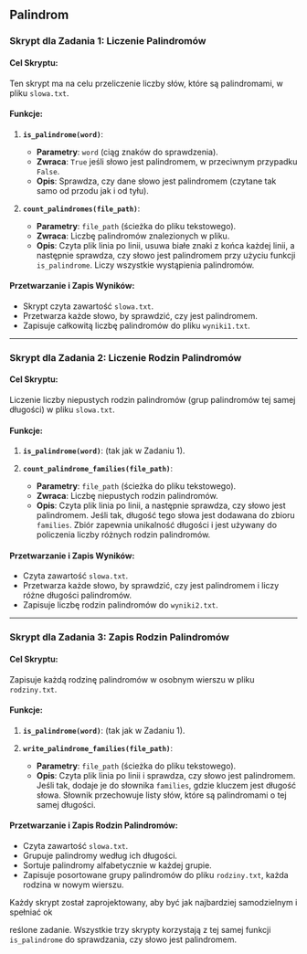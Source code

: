 ## Palindrom

### Skrypt dla Zadania 1: Liczenie Palindromów

#### Cel Skryptu:
Ten skrypt ma na celu przeliczenie liczby słów, które są palindromami, w pliku `slowa.txt`.

#### Funkcje:
1. **`is_palindrome(word)`**:
   - **Parametry**: `word` (ciąg znaków do sprawdzenia).
   - **Zwraca**: `True` jeśli słowo jest palindromem, w przeciwnym przypadku `False`.
   - **Opis**: Sprawdza, czy dane słowo jest palindromem (czytane tak samo od przodu jak i od tyłu).

2. **`count_palindromes(file_path)`**:
   - **Parametry**: `file_path` (ścieżka do pliku tekstowego).
   - **Zwraca**: Liczbę palindromów znalezionych w pliku.
   - **Opis**: Czyta plik linia po linii, usuwa białe znaki z końca każdej linii, a następnie sprawdza, czy słowo jest palindromem przy użyciu funkcji `is_palindrome`. Liczy wszystkie wystąpienia palindromów.

#### Przetwarzanie i Zapis Wyników:
- Skrypt czyta zawartość `slowa.txt`.
- Przetwarza każde słowo, by sprawdzić, czy jest palindromem.
- Zapisuje całkowitą liczbę palindromów do pliku `wyniki1.txt`.

---

### Skrypt dla Zadania 2: Liczenie Rodzin Palindromów

#### Cel Skryptu:
Liczenie liczby niepustych rodzin palindromów (grup palindromów tej samej długości) w pliku `slowa.txt`.

#### Funkcje:
1. **`is_palindrome(word)`**: (tak jak w Zadaniu 1).

2. **`count_palindrome_families(file_path)`**:
   - **Parametry**: `file_path` (ścieżka do pliku tekstowego).
   - **Zwraca**: Liczbę niepustych rodzin palindromów.
   - **Opis**: Czyta plik linia po linii, a następnie sprawdza, czy słowo jest palindromem. Jeśli tak, długość tego słowa jest dodawana do zbioru `families`. Zbiór zapewnia unikalność długości i jest używany do policzenia liczby różnych rodzin palindromów.

#### Przetwarzanie i Zapis Wyników:
- Czyta zawartość `slowa.txt`.
- Przetwarza każde słowo, by sprawdzić, czy jest palindromem i liczy różne długości palindromów.
- Zapisuje liczbę rodzin palindromów do `wyniki2.txt`.

---

### Skrypt dla Zadania 3: Zapis Rodzin Palindromów

#### Cel Skryptu:
Zapisuje każdą rodzinę palindromów w osobnym wierszu w pliku `rodziny.txt`.

#### Funkcje:
1. **`is_palindrome(word)`**: (tak jak w Zadaniu 1).

2. **`write_palindrome_families(file_path)`**:
   - **Parametry**: `file_path` (ścieżka do pliku tekstowego).
   - **Opis**: Czyta plik linia po linii i sprawdza, czy słowo jest palindromem. Jeśli tak, dodaje je do słownika `families`, gdzie kluczem jest długość słowa. Słownik przechowuje listy słów, które są palindromami o tej samej długości.

#### Przetwarzanie i Zapis Rodzin Palindromów:
- Czyta zawartość `slowa.txt`.
- Grupuje palindromy według ich długości.
- Sortuje palindromy alfabetycznie w każdej grupie.
- Zapisuje posortowane grupy palindromów do pliku `rodziny.txt`, każda rodzina w nowym wierszu.

Każdy skrypt został zaprojektowany, aby być jak najbardziej samodzielnym i spełniać ok

reślone zadanie. Wszystkie trzy skrypty korzystają z tej samej funkcji `is_palindrome` do sprawdzania, czy słowo jest palindromem.
